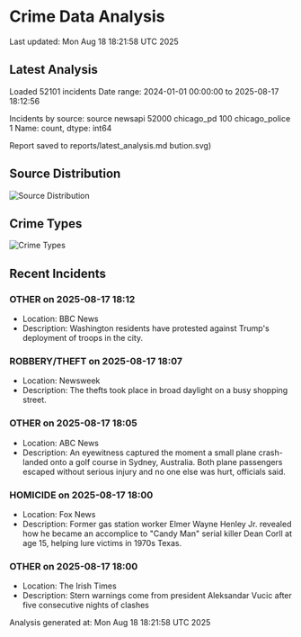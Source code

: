 # Crime Data Analysis
Last updated: Mon Aug 18 18:21:58 UTC 2025

## Latest Analysis

Loaded 52101 incidents
Date range: 2024-01-01 00:00:00 to 2025-08-17 18:12:56

Incidents by source:
source
newsapi           52000
chicago_pd          100
chicago_police        1
Name: count, dtype: int64

Report saved to reports/latest_analysis.md
bution.svg)

## Source Distribution
![Source Distribution](images/source_distribution.svg)

## Crime Types
![Crime Types](images/crime_types.svg)

## Recent Incidents

### OTHER on 2025-08-17 18:12
- Location: BBC News
- Description: Washington residents have protested against Trump's deployment of troops in the city.


### ROBBERY/THEFT on 2025-08-17 18:07
- Location: Newsweek
- Description: The thefts took place in broad daylight on a busy shopping street.


### OTHER on 2025-08-17 18:05
- Location: ABC News
- Description: An eyewitness captured the moment a small plane crash-landed onto a golf course in Sydney, Australia. Both plane passengers escaped without serious injury and no one else was hurt, officials said.


### HOMICIDE on 2025-08-17 18:00
- Location: Fox News
- Description: Former gas station worker Elmer Wayne Henley Jr. revealed how he became an accomplice to "Candy Man" serial killer Dean Corll at age 15, helping lure victims in 1970s Texas.


### OTHER on 2025-08-17 18:00
- Location: The Irish Times
- Description: Stern warnings come from president Aleksandar Vucic after five consecutive nights of clashes

Analysis generated at: Mon Aug 18 18:21:58 UTC 2025
